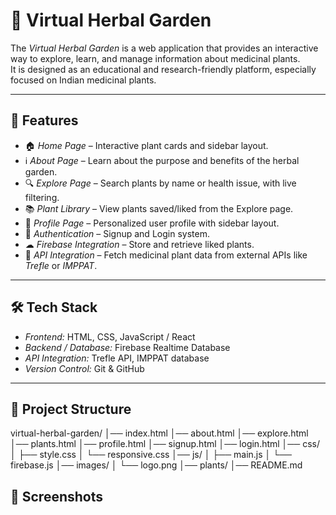 # 🌿 Virtual Herbal Garden

The *Virtual Herbal Garden* is a web application that provides an interactive way to explore, learn, and manage information about medicinal plants.  
It is designed as an educational and research-friendly platform, especially focused on Indian medicinal plants.

---

## 🚀 Features
- 🏠 *Home Page* – Interactive plant cards and sidebar layout.
- ℹ *About Page* – Learn about the purpose and benefits of the herbal garden.
- 🔍 *Explore Page* – Search plants by name or health issue, with live filtering.
- 📚 *Plant Library* – View plants saved/liked from the Explore page.
- 👤 *Profile Page* – Personalized user profile with sidebar layout.
- 🔑 *Authentication* – Signup and Login system.
- ☁ *Firebase Integration* – Store and retrieve liked plants.
- 🌱 *API Integration* – Fetch medicinal plant data from external APIs like *Trefle* or *IMPPAT*.

---

## 🛠 Tech Stack
- *Frontend:* HTML, CSS, JavaScript / React  
- *Backend / Database:* Firebase Realtime Database  
- *API Integration:* Trefle API, IMPPAT database  
- *Version Control:* Git & GitHub  

---

## 📂 Project Structure

virtual-herbal-garden/
│── index.html
│── about.html
│── explore.html
│── plants.html
│── profile.html
│── signup.html
│── login.html
│── css/
│ ├── style.css
│ └── responsive.css
│── js/
│ ├── main.js
│ └── firebase.js
│── images/
│ └── logo.png
│── plants/
│── README.md

## 📸 Screenshots
